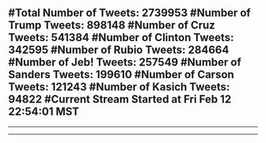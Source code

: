 #Total Number of Tweets: 2739953 
#Number of Trump Tweets: 898148
#Number of Cruz Tweets: 541384
#Number of Clinton Tweets: 342595
#Number of Rubio Tweets: 284664
#Number of Jeb! Tweets: 257549
#Number of Sanders Tweets: 199610
#Number of Carson Tweets: 121243
#Number of Kasich Tweets: 94822
#Current Stream Started at Fri Feb 12 22:54:01 MST
---
---
---
